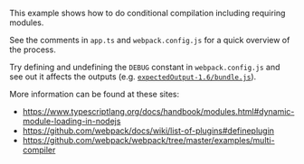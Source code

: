 This example shows how to do conditional compilation including requiring modules.

See the comments in `app.ts` and `webpack.config.js` for a quick overview of the process.

Try defining and undefining the `DEBUG` constant in `webpack.config.js` and see out it affects
the outputs (e.g. [`expectedOutput-1.6/bundle.js`](expectedOutput-1.6/bundle.js)).

More information can be found at these sites:
- https://www.typescriptlang.org/docs/handbook/modules.html#dynamic-module-loading-in-nodejs
- https://github.com/webpack/docs/wiki/list-of-plugins#defineplugin
- https://github.com/webpack/webpack/tree/master/examples/multi-compiler
